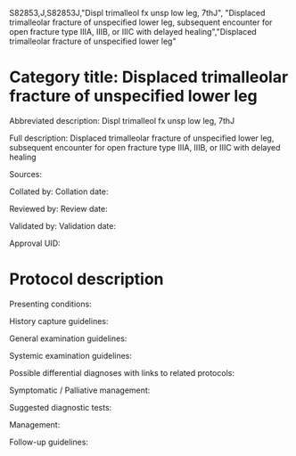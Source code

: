 S82853,J,S82853J,"Displ trimalleol fx unsp low leg, 7thJ", "Displaced trimalleolar fracture of unspecified lower leg, subsequent encounter for open fracture type IIIA, IIIB, or IIIC with delayed healing","Displaced trimalleolar fracture of unspecified lower leg"
# Category title: Displaced trimalleolar fracture of unspecified lower leg

Abbreviated description: Displ trimalleol fx unsp low leg, 7thJ

Full description: Displaced trimalleolar fracture of unspecified lower leg, subsequent encounter for open fracture type IIIA, IIIB, or IIIC with delayed healing

Sources:

Collated by:
Collation date:

Reviewed by:
Review date:

Validated by:
Validation date:

Approval UID:

# Protocol description

Presenting conditions:

History capture guidelines:

General examination guidelines:

Systemic examination guidelines:

Possible differential diagnoses with links to related protocols:

Symptomatic / Palliative management:

Suggested diagnostic tests:

Management:

Follow-up guidelines:

